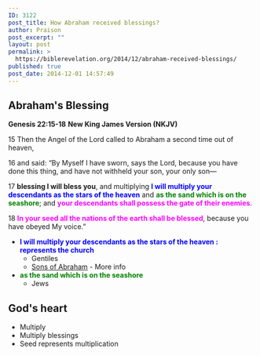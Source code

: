 ```yaml
---
ID: 3122
post_title: How Abraham received blessings?
author: Praison
post_excerpt: ""
layout: post
permalink: >
  https://biblerevelation.org/2014/12/abraham-received-blessings/
published: true
post_date: 2014-12-01 14:57:49
---
```

<h2>Abraham's Blessing</h2>
<strong>Genesis 22:15-18</strong>
<strong> New King James Version (NKJV)</strong>

15 Then the Angel of the Lord called to Abraham a second time out of heaven,

16 and said: “By Myself I have sworn, says the Lord, because you have done this thing, and have not withheld your son, your only son—

17 <strong>blessing I will bless you</strong>, and multiplying <strong><span style="color: #0000ff;">I will multiply your descendants as the stars of the heaven</span></strong> and <span style="color: #008000;"><strong>as the sand which is on the seashore</strong></span>; and <span style="color: #ff00ff;"><strong>your descendants shall possess the gate of their enemies</strong></span>.

18 <span style="color: #ff00ff;"><strong>In your seed all the nations of the earth shall be blessed</strong></span>, because you have obeyed My voice.”
<ul>
	<li><span style="color: #0000ff;"><strong>I will multiply your descendants as the stars of the heaven : represents the church</strong></span>
<ul>
	<li>Gentiles</li>
	<li><a title="Who are sons of Abraham?" href="http://biblerevelation.org/2014/10/13/sons-of-abraham/" target="_blank">Sons of Abraham</a> - More info</li>
</ul>
</li>
	<li><span style="color: #008000;"><strong>as the sand which is on the seashore </strong></span>
<ul>
	<li>Jews</li>
</ul>
</li>
</ul>
<h2>God's heart</h2>
<ul>
	<li>Multiply</li>
	<li>Multiply blessings</li>
	<li>Seed represents multiplication</li>
</ul>
